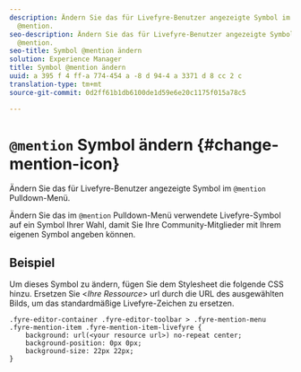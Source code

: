 ```yaml
---
description: Ändern Sie das für Livefyre-Benutzer angezeigte Symbol im Pull-down-Menü
  @mention.
seo-description: Ändern Sie das für Livefyre-Benutzer angezeigte Symbol im Pull-down-Menü
  @mention.
seo-title: Symbol @mention ändern
solution: Experience Manager
title: Symbol @mention ändern
uuid: a 395 f 4 ff-a 774-454 a -8 d 94-4 a 3371 d 8 cc 2 c
translation-type: tm+mt
source-git-commit: 0d2ff61b1db6100de1d59e6e20c1175f015a78c5

---
```



# `@mention` Symbol ändern {#change-mention-icon}

Ändern Sie das für Livefyre-Benutzer angezeigte Symbol im `@mention` Pulldown-Menü.

Ändern Sie das im `@mention` Pulldown-Menü verwendete Livefyre-Symbol auf ein Symbol Ihrer Wahl, damit Sie Ihre Community-Mitglieder mit Ihrem eigenen Symbol angeben können.

## Beispiel 

Um dieses Symbol zu ändern, fügen Sie dem Stylesheet die folgende CSS hinzu. Ersetzen Sie <*Ihre Ressource*> url durch die URL des ausgewählten Bilds, um das standardmäßige Livefyre-Zeichen zu ersetzen.

```
.fyre-editor-container .fyre-editor-toolbar > .fyre-mention-menu .fyre-mention-item .fyre-mention-item-livefyre { 
    background: url(<your resource url>) no-repeat center; 
    background-position: 0px 0px; 
    background-size: 22px 22px; 
}
```
